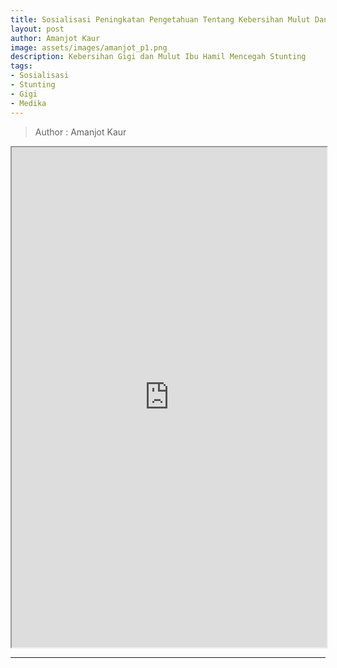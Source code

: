 ```yaml
---
title: Sosialisasi Peningkatan Pengetahuan Tentang Kebersihan Mulut Dan Gigi (Oral Hygiene) bagi Ibu Hamil
layout: post
author: Amanjot Kaur
image: assets/images/amanjot_p1.png
description: Kebersihan Gigi dan Mulut Ibu Hamil Mencegah Stunting
tags:
- Sosialisasi
- Stunting
- Gigi
- Medika
---
```



> Author : Amanjot Kaur


<p>
  <center>
  <iframe src="https://drive.google.com/file/d/1c8D4inxZF-ULJkjK0hLFE7juUI05T6EC/preview" width="100%" height="800rem"> </iframe>
  </center>
</p>


***